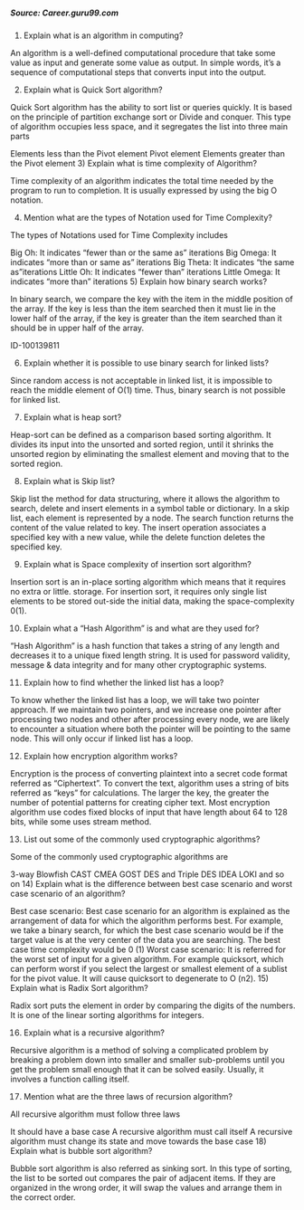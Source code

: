 ##### Source: Career.guru99.com

1) Explain what is an algorithm in computing?

An algorithm is a well-defined computational procedure that take some value as input and generate some value as output. In simple words, it’s a sequence of computational steps that converts input into the output.

2) Explain what is Quick Sort algorithm?

Quick Sort algorithm has the ability to sort list or queries quickly. It is based on the principle of partition exchange sort or Divide and conquer. This type of algorithm occupies less space, and it segregates the list into three main parts

Elements less than the Pivot element
Pivot element
Elements greater than the Pivot element
3) Explain what is time complexity of Algorithm?

Time complexity of an algorithm indicates the total time needed by the program to run to completion.  It is usually expressed by using the big O notation.

4) Mention what are the types of Notation used for Time Complexity?

The types of Notations used for Time Complexity includes

Big Oh: It indicates “fewer than or the same as” <expression>iterations
Big Omega: It indicates “more than or same as” <expression>iterations
Big Theta: It indicates “the same as”<expression>iterations
Little Oh: It indicates “fewer than” <expression>iterations
Little Omega: It indicates “more than” <expression>iterations
5) Explain how binary search works?

In binary search, we compare the key with the item in the middle position of the array.  If the key is less than the item searched then it must lie in the lower half of the array, if the key is greater than the item searched than it should be in upper half of the array.

ID-100139811

6) Explain whether it is possible to use binary search for linked lists?

Since random access is not acceptable in linked list, it is impossible to reach the middle element of O(1) time. Thus, binary search is not possible for linked list.

7) Explain what is heap sort?

Heap-sort can be defined as a comparison based sorting algorithm.  It divides its input into the unsorted and sorted region, until it shrinks the unsorted region by eliminating the smallest element and moving that to the sorted region.

8) Explain what is Skip list?

Skip list the method for data structuring, where it allows the algorithm to search, delete and insert elements in a symbol table or dictionary.  In a skip list, each element is represented by a node.  The search function returns the content of the value related to key. The insert operation associates a specified key with a new value, while the delete function deletes the specified key.

9) Explain what is Space complexity of insertion sort algorithm?


Insertion sort is an in-place sorting algorithm which means that it requires no extra or little.  storage. For insertion sort, it requires only single list elements to be stored out-side the initial data, making the space-complexity 0(1).

10) Explain what a “Hash Algorithm” is and what are they used for?

“Hash Algorithm” is a hash function that takes a string of any length and decreases it to a unique fixed length string.  It is used for password validity, message & data integrity and for many other cryptographic systems.

11) Explain how to find whether the linked list has a loop?

To know whether the linked list has a loop, we will take two pointer approach.  If we maintain two pointers, and we increase one pointer after processing two nodes and other after processing every node, we are likely to encounter a situation where both the pointer will be pointing to the same node. This will only occur if linked list has a loop.

12) Explain how encryption algorithm works?

Encryption is the process of converting plaintext into a secret code format referred as “Ciphertext”. To convert the text, algorithm uses a string of bits referred as “keys” for calculations. The larger the key, the greater the number of potential patterns for creating cipher text. Most encryption algorithm use codes fixed blocks of input that have length about 64 to 128 bits, while some uses stream method.

13) List out some of the commonly used cryptographic algorithms?

Some of the commonly used cryptographic algorithms are

3-way
Blowfish
CAST
CMEA
GOST
DES and Triple DES
IDEA
LOKI and so on
14) Explain what is the difference between best case scenario and worst case scenario of an algorithm?

Best case scenario: Best case scenario for an algorithm is explained as the arrangement of data for which the algorithm performs best. For example, we take a binary search, for which the best case scenario would be if the target value is at the very center of the data you are searching. The best case time complexity would be 0 (1)
Worst case scenario: It is referred for the worst set of input for a given algorithm. For example quicksort, which can perform worst if you select the largest or smallest element of a sublist for the pivot value. It will cause quicksort to degenerate to O (n2).
15) Explain what is Radix Sort algorithm?

Radix sort puts the element in order by comparing the digits of the numbers.  It is one of the linear sorting algorithms for integers.

16) Explain what is a recursive algorithm?

Recursive algorithm is a method of solving a complicated problem by breaking a problem down into smaller and smaller sub-problems until you get the problem small enough that it can be solved easily. Usually, it involves a function calling itself.

17) Mention what are the three laws of recursion algorithm?

All recursive algorithm must follow three laws

It should have a base case
A recursive algorithm must call itself
A recursive algorithm must change its state and move towards the base case
18) Explain what is bubble sort algorithm?

Bubble sort algorithm is also referred as sinking sort. In this type of sorting, the list to be sorted out compares the pair of adjacent items. If they are organized in the wrong order, it will swap the values and arrange them in the correct order.
